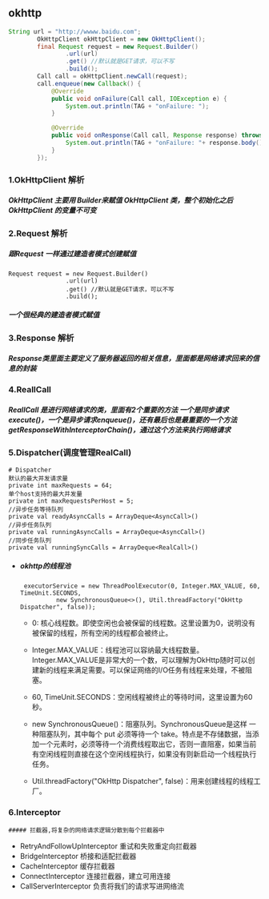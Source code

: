 ## okhttp

```java
String url = "http://wwww.baidu.com";
        OkHttpClient okHttpClient = new OkHttpClient();
        final Request request = new Request.Builder()
                .url(url)
                .get() //默认就是GET请求，可以不写
                .build();
        Call call = okHttpClient.newCall(request);
        call.enqueue(new Callback() {
            @Override
            public void onFailure(Call call, IOException e) {
                System.out.println(TAG + "onFailure: ");
            }

            @Override
            public void onResponse(Call call, Response response) throws IOException {
                System.out.println(TAG + "onFailure: "+ response.body().string());
            }
        });
```



### 1.OkHttpClient 解析

#####			OkHttpClient 主要用 Builder来赋值 OkHttpClient 类，整个初始化之后 OkHttpClient 的变量不可变

### 2.Request 解析

##### 跟Request 一样通过建造者模式创建赋值

```
Request request = new Request.Builder()
                .url(url)
                .get() //默认就是GET请求，可以不写
                .build();
```

##### 一个很经典的建造者模式赋值
### 3.Response 解析
##### Response类里面主要定义了服务器返回的相关信息，里面都是网络请求回来的信息的封装

### 4.ReallCall

##### ReallCall 是进行网络请求的类，里面有2个重要的方法 一个是同步请求execute()，一个是异步请求enqueue()，还有最后也是最重要的一个方法getResponseWithInterceptorChain()，通过这个方法来执行网络请求

### 5.Dispatcher(调度管理RealCall)

```
# Dispatcher
默认的最大并发请求量
private int maxRequests = 64;
单个host支持的最大并发量
private int maxRequestsPerHost = 5;
//异步任务等待队列
private val readyAsyncCalls = ArrayDeque<AsyncCall>()
//异步任务队列
private val runningAsyncCalls = ArrayDeque<AsyncCall>()
//同步任务队列
private val runningSyncCalls = ArrayDeque<RealCall>()
```



- ##### 	okhttp的线程池

  ```
   executorService = new ThreadPoolExecutor(0, Integer.MAX_VALUE, 60, TimeUnit.SECONDS,
            new SynchronousQueue<>(), Util.threadFactory("OkHttp Dispatcher", false));
  ```

  - 0: 核心线程数。即使空闲也会被保留的线程数。这里设置为0，说明没有被保留的线程，所有空闲的线程都会被终止。

  - Integer.MAX_VALUE：线程池可以容纳最大线程数量。Integer.MAX_VALUE是非常大的一个数，可以理解为OkHttp随时可以创建新的线程来满足需要。可以保证网络的I/O任务有线程来处理，不被阻塞。

  - 60, TimeUnit.SECONDS：空闲线程被终止的等待时间，这里设置为60秒。

  - new SynchronousQueue<Runnable>()：阻塞队列。SynchronousQueue是这样 一种阻塞队列，其中每个 put 必须等待一个 take。特点是不存储数据，当添加一个元素时，必须等待一个消费线程取出它，否则一直阻塞，如果当前有空闲线程则直接在这个空闲线程执行，如果没有则新启动一个线程执行任务。

  - Util.threadFactory("OkHttp Dispatcher", false)：用来创建线程的线程工厂。

### 6.Interceptor

	##### 拦截器,将复杂的网络请求逻辑分散到每个拦截器中

- RetryAndFollowUpInterceptor 重试和失败重定向拦截器
- BridgeInterceptor 桥接和适配拦截器
- CacheInterceptor 缓存拦截器
- ConnectInterceptor 连接拦截器，建立可用连接
- CallServerInterceptor 负责将我们的请求写进网络流